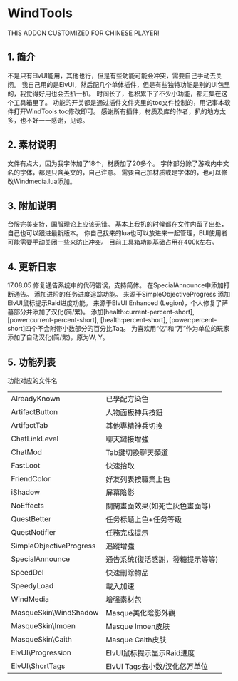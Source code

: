 # WindTools
THIS ADDON CUSTOMIZED FOR CHINESE PLAYER!

## 1. 简介
不是只有ElvUI能用，其他也行，但是有些功能可能会冲突，需要自己手动去关闭。
我自己用的是ElvUI，然后配几个单体插件，但是有些独特功能是别的UI包里的，我觉得好用也会去扒一扒。
时间长了，也积累下了不少小功能，都汇集在这个工具箱里了。
功能的开关都是通过插件文件夹里的toc文件控制的，用记事本软件打开WindTools.toc修改即可。
感谢所有插件，材质及库的作者，扒的地方太多，也不好一一感谢，见谅。

## 2. 素材说明
文件有点大，因为我字体加了18个，材质加了20多个。
字体部分除了游戏内中文名的字体，都是只含英文的，自己注意。
需要自己加材质或是字体的，也可以修改Windmedia.lua添加。

## 3. 附加说明
台服完美支持，国服理论上应该无错。
基本上我扒的时候都在文件内留了出处，自己也可以跟进最新版本。
你自己找来的lua也可以放进来一起管理，EUI使用者可能需要手动关闭一些来防止冲突。
目前工具箱功能基础占用在400k左右。

## 4. 更新日志
17.08.05
修复通告系统中的代码错误，支持简体。
在SpecialAnnounce中添加打断通告。
添加进阶的任务进度追踪功能。
来源于SimpleObjectiveProgress
添加ElvUI鼠标提示Raid进度功能。
来源于ElvUI Enhanced (Legion)，个人修复了萨墓部分并添加了汉化(简/繁)。
添加[health:current-percent-short], [power:current-percent-short], [health:percent-short], [power:percent-short]四个不会附带小数部分的百分比Tag。
为喜欢用“亿”和“万”作为单位的玩家添加了自动汉化(简/繁)，原为W, Y。

## 5. 功能列表
功能对应的文件名
<table>
<tr>
<td>AlreadyKnown</td>
<td>已學配方染色</td></tr>
<tr>
<td>ArtifactButton</td>
<td>人物面板神兵按鈕</td></tr>
<tr>
<td>ArtifactTab</td>
<td>其他專精神兵切換</td></tr>
<tr>
<td>ChatLinkLevel</td>
<td>聊天鏈接增強</td></tr>
<tr>
<td>ChatMod</td>
<td>Tab鍵切換聊天頻道</td></tr>
<tr>
<td>FastLoot</td>
<td>快速拾取</td></tr>
<tr>
<td>FriendColor</td>
<td>好友列表按職業上色</td></tr>
<tr>
<td>iShadow</td>
<td>屏幕陰影</td></tr>
<tr>
<td>NoEffects</td>
<td>關閉畫面效果(如死亡灰色畫面等)</td></tr>
<tr>
<td>QuestBetter</td>
<td>任务标题上色+任务等级</td></tr>
<tr>
<td>QuestNotifier</td>
<td>任務完成提示</td></tr>
<tr>
<td>SimpleObjectiveProgress</td>
<td>追蹤增強</td></tr>
<tr>
<td>SpecialAnnounce</td>
<td>通告系统(復活感謝，發糖提示等等)</td></tr>
<tr>
<td>SpeedDel</td>
<td>快速刪除物品</td></tr>
<tr>
<td>SpeedyLoad</td>
<td>載入加速</td></tr>
<tr>
<td>WindMedia</td>
<td>增强素材包</td></tr>
<tr>
<td>MasqueSkin\WindShadow</td>
<td>Masque美化陰影外觀</td></tr>
<tr>
<td>MasqueSkin\Imoen</td>
<td>Masque Imoen皮肤</td></tr>
<tr>
<td>MasqueSkin\Caith</td>
<td>Masque Caith皮肤</td></tr>
<tr>
<td>ElvUI\Progression</td>
<td>ElvUI鼠标提示显示Raid进度</td></tr>
<tr>
<td>ElvUI\ShortTags</td>
<td>ElvUI Tags去小数/汉化亿万单位</td></tr>
</table>